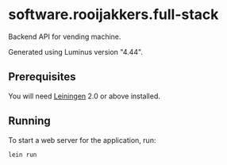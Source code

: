 # software.rooijakkers.full-stack

Backend API for vending machine.

Generated using Luminus version "4.44".

## Prerequisites

You will need [Leiningen][1] 2.0 or above installed.

[1]: https://github.com/technomancy/leiningen

## Running

To start a web server for the application, run:

    lein run 
